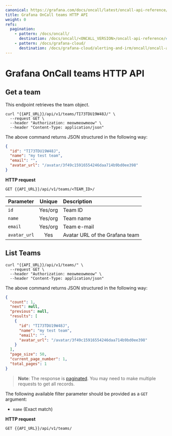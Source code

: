 ```yaml
---
canonical: https://grafana.com/docs/oncall/latest/oncall-api-reference/teams/
title: Grafana OnCall teams HTTP API
weight: 0
refs:
  pagination:
    - pattern: /docs/oncall/
      destination: /docs/oncall/<ONCALL_VERSION>/oncall-api-reference/#pagination
    - pattern: /docs/grafana-cloud/
      destination: /docs/grafana-cloud/alerting-and-irm/oncall/oncall-api-reference/#pagination
---
```


# Grafana OnCall teams HTTP API

## Get a team

This endpoint retrieves the team object.

```shell
curl "{{API_URL}}/api/v1/teams/TI73TDU19W48J/" \
  --request GET \
  --header "Authorization: meowmeowmeow" \
  --header "Content-Type: application/json"
````

The above command returns JSON structured in the following way:

```json
{
  "id": "TI73TDU19W48J",
  "name": "my test team",
  "email": "",
  "avatar_url": "/avatar/3f49c15916554246daa714b9bd0ee398"
}
```

**HTTP request**

`GET {{API_URL}}/api/v1/teams/<TEAM_ID>/`

| Parameter  | Unique  | Description                                                        |
| ---------- | :-----: | :----------------------------------------------------------------- |
| `id`       | Yes/org | Team ID                                                            |
| `name`    | Yes/org | Team name                                                        |
| `email`    | Yes/org | Team e-mail                                                        |
| `avatar_url`    | Yes | Avatar URL of the Grafana team  |

## List Teams

```shell
curl "{{API_URL}}/api/v1/teams/" \
  --request GET \
  --header "Authorization: meowmeowmeow" \
  --header "Content-Type: application/json"
```

The above command returns JSON structured in the following way:

```json
{
  "count": 1,
  "next": null,
  "previous": null,
  "results": [
    {
      "id": "TI73TDU19W48J",
      "name": "my test team",
      "email": "",
      "avatar_url": "/avatar/3f49c15916554246daa714b9bd0ee398"
    }
  ],
  "page_size": 50,
  "current_page_number": 1,
  "total_pages": 1
}
```

> **Note**: The response is [paginated](ref:pagination). You may need to make multiple requests to get all records.

The following available filter parameter should be provided as a `GET` argument:

- `name` (Exact match)

**HTTP request**

`GET {{API_URL}}/api/v1/teams/`
